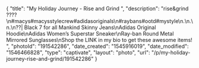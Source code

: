 {
    "title": "My Holiday Journey - Rise and Grind ",
    "description": "rise&grind ???? \n#macys#macysstylecrew#adidasoriginals\n#raybans#ootd#mystyle\n.\n.\n.\n??| Black 7 for all Mankind Skinny Jeans\nAdidas Original Hoodie\nAdidas Women’s Superstar Sneaker\nRay-ban Round Metal Mirrored Sunglasses\nShop the LINK in my bio to get these awesome items! ",
    "photoId": "191542286",
    "date_created": "1545916019",
    "date_modified": "1546466828",
    "type": "captivate",
    "layout": "photo",
    "url": "\/p\/my-holiday-journey-rise-and-grind\/191542286"
}